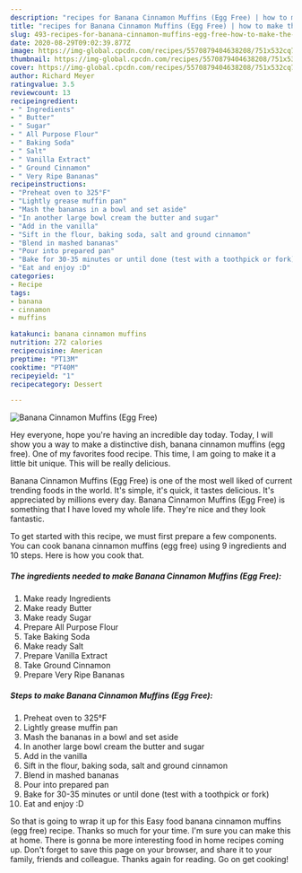 ```yaml
---
description: "recipes for Banana Cinnamon Muffins (Egg Free) | how to make the best Banana Cinnamon Muffins (Egg Free)"
title: "recipes for Banana Cinnamon Muffins (Egg Free) | how to make the best Banana Cinnamon Muffins (Egg Free)"
slug: 493-recipes-for-banana-cinnamon-muffins-egg-free-how-to-make-the-best-banana-cinnamon-muffins-egg-free
date: 2020-08-29T09:02:39.877Z
image: https://img-global.cpcdn.com/recipes/5570879404638208/751x532cq70/banana-cinnamon-muffins-egg-free-recipe-main-photo.jpg
thumbnail: https://img-global.cpcdn.com/recipes/5570879404638208/751x532cq70/banana-cinnamon-muffins-egg-free-recipe-main-photo.jpg
cover: https://img-global.cpcdn.com/recipes/5570879404638208/751x532cq70/banana-cinnamon-muffins-egg-free-recipe-main-photo.jpg
author: Richard Meyer
ratingvalue: 3.5
reviewcount: 13
recipeingredient:
- " Ingredients"
- " Butter"
- " Sugar"
- " All Purpose Flour"
- " Baking Soda"
- " Salt"
- " Vanilla Extract"
- " Ground Cinnamon"
- " Very Ripe Bananas"
recipeinstructions:
- "Preheat oven to 325°F"
- "Lightly grease muffin pan"
- "Mash the bananas in a bowl and set aside"
- "In another large bowl cream the butter and sugar"
- "Add in the vanilla"
- "Sift in the flour, baking soda, salt and ground cinnamon"
- "Blend in mashed bananas"
- "Pour into prepared pan"
- "Bake for 30-35 minutes or until done (test with a toothpick or fork)"
- "Eat and enjoy :D"
categories:
- Recipe
tags:
- banana
- cinnamon
- muffins

katakunci: banana cinnamon muffins 
nutrition: 272 calories
recipecuisine: American
preptime: "PT13M"
cooktime: "PT40M"
recipeyield: "1"
recipecategory: Dessert

---
```



![Banana Cinnamon Muffins (Egg Free)](https://img-global.cpcdn.com/recipes/5570879404638208/751x532cq70/banana-cinnamon-muffins-egg-free-recipe-main-photo.jpg)

Hey everyone, hope you're having an incredible day today. Today, I will show you a way to make a distinctive dish, banana cinnamon muffins (egg free). One of my favorites food recipe. This time, I am going to make it a little bit unique. This will be really delicious.

Banana Cinnamon Muffins (Egg Free) is one of the most well liked of current trending foods in the world. It's simple, it's quick, it tastes delicious. It's appreciated by millions every day. Banana Cinnamon Muffins (Egg Free) is something that I have loved my whole life. They're nice and they look fantastic.




To get started with this recipe, we must first prepare a few components. You can cook banana cinnamon muffins (egg free) using 9 ingredients and 10 steps. Here is how you cook that.

<!--inarticleads1-->

##### The ingredients needed to make Banana Cinnamon Muffins (Egg Free):

1. Make ready  Ingredients
1. Make ready  Butter
1. Make ready  Sugar
1. Prepare  All Purpose Flour
1. Take  Baking Soda
1. Make ready  Salt
1. Prepare  Vanilla Extract
1. Take  Ground Cinnamon
1. Prepare  Very Ripe Bananas




<!--inarticleads2-->

##### Steps to make Banana Cinnamon Muffins (Egg Free):

1. Preheat oven to 325°F
1. Lightly grease muffin pan
1. Mash the bananas in a bowl and set aside
1. In another large bowl cream the butter and sugar
1. Add in the vanilla
1. Sift in the flour, baking soda, salt and ground cinnamon
1. Blend in mashed bananas
1. Pour into prepared pan
1. Bake for 30-35 minutes or until done (test with a toothpick or fork)
1. Eat and enjoy :D




So that is going to wrap it up for this Easy food banana cinnamon muffins (egg free) recipe. Thanks so much for your time. I'm sure you can make this at home. There is gonna be more interesting food in home recipes coming up. Don't forget to save this page on your browser, and share it to your family, friends and colleague. Thanks again for reading. Go on get cooking!
